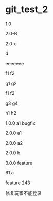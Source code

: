 # git_test_2

1.0


2.0-B

2.0-c

d

eeeeeee

f1
f2

g1
g2

f1
f2

g3
g4

h1
h2

1.0.0 a1 bugfix

2.0.0 a1

2.0.0 a2

2.0.0 b

3.0.0 feature

61 a



feature 243

修复玩家不能登录